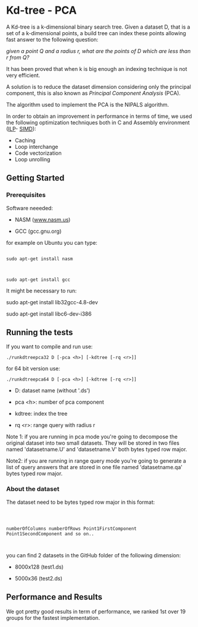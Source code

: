 # Kd-tree - PCA

  

A Kd-tree is a k-dimensional binary search tree. Given a dataset D, that is a set of a k-dimensional points, a build tree can index these points allowing fast answer to the following question:



  

*given a point Q and a radius r, what are the points of D which are less than r from Q?*

  
  

It has been proved that when k is big enough an indexing technique is not very efficient.

  

A solution is to reduce the dataset dimension considering only the principal component, this is also known as *Principal Component Analysis* (PCA).


The algorithm used to implement the PCA is the NIPALS algorithm. 

In order to obtain an improvement in performance in terms of time, we used the following optimization techniques both in C  and  Assembly environment ([ILP](https://en.wikipedia.org/wiki/Instruction-level_parallelism)- [SIMD](https://en.wikipedia.org/wiki/SIMD)):


- Caching
- Loop interchange
- Code vectorization
- Loop unrolling


 

  

## Getting Started

  

  

### Prerequisites

  

Software neeeded:

  

- NASM (www.nasm.us)

- GCC (gcc.gnu.org)

  

for example on Ubuntu you can type:

```

sudo apt-get install nasm

  

sudo apt-get install gcc

```

  

It might be necessary to run:

  

sudo apt-get install lib32gcc-4.8-dev

sudo apt-get install libc6-dev-i386

  
  
  

## Running the tests

  

  

If you want to compile and run use:

  

    ./runkdtreepca32 D [-pca <h>] [-kdtree [-rq <r>]]

  

for 64 bit version use:

  

    ./runkdtreepca64 D [-pca <h>] [-kdtree [-rq <r>]]

  
  

- D: dataset name (without '.ds')

- pca <<h>h>: number of pca component

- kdtree: index the tree

- rq <<r>r>: range query with radius r

Note 1: if you are running in pca mode you're going to decompose the original dataset into two small datasets. They will be stored in two files named 'datasetname.U' and 'datasetname.V' both bytes typed row major.

  
  

Note2: if you are running in range query mode you're going to generate a list of query answers that are stored in one file named 'datasetname.qa' bytes typed row major.

  
  

### About the dataset

  

The dataset need to be bytes typed row major in this format:

```

  

numberOfColumns numberOfRows Point1FirstComponent Point1SecondComponent and so on..

  

```

  

you can find 2 datasets in the GitHub folder of the following dimension:

  

- 8000x128 (test1.ds)

- 5000x36 (test2.ds)

  
  
  
  

## Performance and Results

  

We got pretty good results in term of performance, we ranked 1st over 19 groups for the fastest implementation.

  
